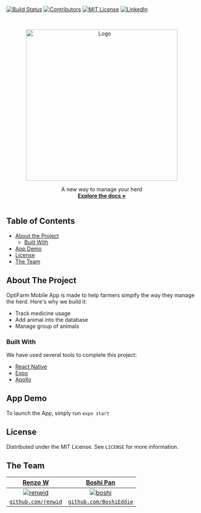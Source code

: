<!-- PROJECT SHIELDS -->
[![Build Status][build-shield]]()
[![Contributors][contributors-shield]]()
[![MIT License][license-shield]][license-url]
[![LinkedIn][linkedin-shield]][linkedin-url]



<!-- PROJECT LOGO -->
<br />
<p align="center">
  <img src="https://i.imgur.com/bRf4562.png" alt="Logo" width="400" height="400">
  <p align="center">
    A new way to manage your herd
    <br />
    <a href="https://github.com/OptiFarm/optiFarmMobileExpo"><strong>Explore the docs »</strong></a>
    <br />
    <br />
  </p>
</p>



<!-- TABLE OF CONTENTS -->
## Table of Contents

* [About the Project](#about-the-project)
  * [Built With](#built-with)
* [App Demo](#demo)
* [License](#license)
* [The Team](#team)



<!-- ABOUT THE PROJECT -->
## About The Project

OptiFarm Mobile App is made to help farmers simpify the way they manage the herd. 
Here's why we build it:
* Track medicine usage
* Add animal into the database
* Manage group of animals

### Built With
We have used several tools to complete this project:
* [React Native](https://reactnative.dev/)
* [Expo](https://docs.expo.io/)
* [Apollo](https://www.apollographql.com/docs/)


<!-- App Demo -->
## App Demo

To launch the App, simply run `expo start`


<!-- LICENSE -->
## License

Distributed under the MIT License. See `LICENSE` for more information.



<!-- The Team -->
## The Team

| <a href="https://i.imgur.com/8mkpIBh.jpg" target="_blank">**Renzo W**</a> | <a href="https://i.imgur.com/8mkpIBh.jpg" target="_blank">**Boshi Pan**</a>
| :---: | :---: |
| [![renwid](https://i.imgur.com/8mkpIBh.jpg)](https://github.com/renwid) | [![boshi](https://i.imgur.com/6QYlNFw.jpg)](https://github.com/BoshiEddie) | [![ashley]()](https://github.com/AshleyArmstrongS) | [![conor](https://avatars2.githubusercontent.com/u/47249205?s=400&v=4)](https://github.com/StaringPanda) 
| <a href="http://github.com/renwid" target="_blank">`github.com/renwid`</a> | <a href="http://github.com/BoshiEddie" target="_blank">`github.com/BoshiEddie`</a> 

<!-- MARKDOWN LINKS & IMAGES -->
[build-shield]: https://img.shields.io/badge/build-passing-brightgreen.svg?style=flat-square
[contributors-shield]: https://img.shields.io/badge/contributors-1-orange.svg?style=flat-square
[license-shield]: https://img.shields.io/badge/license-MIT-blue.svg?style=flat-square
[license-url]: https://choosealicense.com/licenses/mit
[linkedin-shield]: https://img.shields.io/badge/-LinkedIn-black.svg?style=flat-square&logo=linkedin&colorB=555
[linkedin-url]: https://linkedin.com/in/othneildrew
[product-screenshot]: https://raw.githubusercontent.com/othneildrew/Best-README-Template/master/screenshot.png
